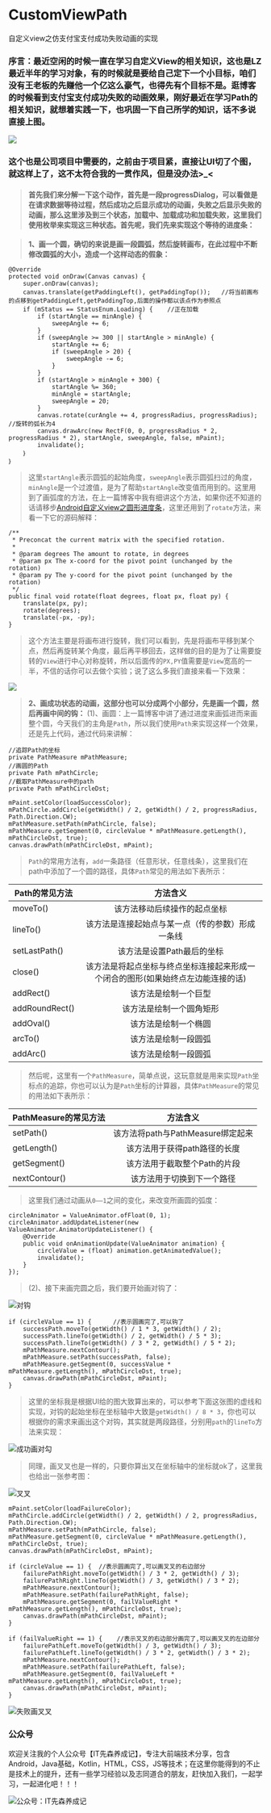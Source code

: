 # CustomViewPath
自定义view之仿支付宝支付成功失败动画的实现

### 序言：最近空闲的时候一直在学习自定义View的相关知识，这也是LZ最近半年的学习对象，有的时候就是要给自己定下一个小目标，咱们没有王老板的先赚他一个亿这么豪气，也得先有个目标不是。逛博客的时候看到支付宝支付成功失败的动画效果，刚好最近在学习Path的相关知识，就想着实践一下，也巩固一下自己所学的知识，话不多说直接上图。
![](http://upload-images.jianshu.io/upload_images/490111-e2d0ffd303730804.gif?imageMogr2/auto-orient/strip)
### 这个也是公司项目中需要的，之前由于项目紧，直接让UI切了个图，就这样上了，这不太符合我的一贯作风，但是没办法>_<

>#### 首先我们来分解一下这个动作，首先是一段progressDialog，可以看做是在请求数据等待过程，然后成功之后显示成功的动画，失败之后显示失败的动画，那么这里涉及到三个状态，加载中、加载成功和加载失败，这里我们使用枚举来实现这三种状态。首先呢，我们先来实现这个等待的进度条：

>**1、画一个圆，确切的来说是画一段圆弧，然后旋转画布，在此过程中不断修改圆弧的大小，造成一个这样动态的假象：**

	@Override
    protected void onDraw(Canvas canvas) {
        super.onDraw(canvas);
        canvas.translate(getPaddingLeft(), getPaddingTop());   //将当前画布的点移到getPaddingLeft,getPaddingTop,后面的操作都以该点作为参照点
        if (mStatus == StatusEnum.Loading) {    //正在加载
            if (startAngle == minAngle) {
                sweepAngle += 6;
            }
            if (sweepAngle >= 300 || startAngle > minAngle) {
                startAngle += 6;
                if (sweepAngle > 20) {
                    sweepAngle -= 6;
                }
            }
            if (startAngle > minAngle + 300) {
                startAngle %= 360;
                minAngle = startAngle;
                sweepAngle = 20;
            }
            canvas.rotate(curAngle += 4, progressRadius, progressRadius);  //旋转的弧长为4
            canvas.drawArc(new RectF(0, 0, progressRadius * 2, progressRadius * 2), startAngle, sweepAngle, false, mPaint);
            invalidate();
        ｝
    ｝
>这里`startAngle`表示圆弧的起始角度，`sweepAngle`表示圆弧扫过的角度，`minAngle`是一个过渡值，是为了帮助`startAngle`改变值而用到的。这里用到了画弧度的方法，在上一篇博客中我有细讲这个方法，如果你还不知道的话请移步[Android自定义view之圆形进度条](http://www.jianshu.com/p/45c44ad92d50)，这里还用到了`rotate`方法，来看一下它的源码解释：

	/**
     * Preconcat the current matrix with the specified rotation.
     *
     * @param degrees The amount to rotate, in degrees
     * @param px The x-coord for the pivot point (unchanged by the rotation)
     * @param py The y-coord for the pivot point (unchanged by the rotation)
     */
    public final void rotate(float degrees, float px, float py) {
        translate(px, py);
        rotate(degrees);
        translate(-px, -py);
    }
>这个方法主要是将画布进行旋转，我们可以看到，先是将画布平移到某个点，然后再旋转某个角度，最后再平移回去，这样做的目的是为了让需要旋转的`View`进行中心对称旋转，所以后面传的`PX,PY`值需要是`View`宽高的一半，不信的话你可以去做个实验；说了这么多我们直接来看一下效果：

![](http://upload-images.jianshu.io/upload_images/490111-1fe638b87c537a6d.gif?imageMogr2/auto-orient/strip)
>**2、画成功状态的动画，这部分也可以分成两个小部分，先是画一个圆，然后再画中间的钩：**
>(1)、画圆：上一篇博客中讲了通过进度来画弧进而来画整个圆，今天我们的主角是`Path`，所以我们使用`Path`来实现这样一个效果，还是先上代码，通过代码来讲解：

	//追踪Path的坐标
    private PathMeasure mPathMeasure;
    //画圆的Path
    private Path mPathCircle;
    //截取PathMeasure中的path
    private Path mPathCircleDst;
    
	mPaint.setColor(loadSuccessColor);
    mPathCircle.addCircle(getWidth() / 2, getWidth() / 2, progressRadius, Path.Direction.CW);
    mPathMeasure.setPath(mPathCircle, false);
    mPathMeasure.getSegment(0, circleValue * mPathMeasure.getLength(), mPathCircleDst, true);
    canvas.drawPath(mPathCircleDst, mPaint);

>`Path`的常用方法有，`add`一条路径（任意形状，任意线条），这里我们在path中添加了一个圆的路径，具体`Path`常见的用法如下表所示：
	
| Path的常见方法        | 方法含义           |
| ------------- |:-------------:|
|moveTo()      | 该方法移动后续操作的起点坐标 |
|lineTo()      | 该方法是连接起始点与某一点（传的参数）形成一条线|
|setLastPath() | 该方法是设置Path最后的坐标      |
|close()       | 该方法是将起点坐标与终点坐标连接起来形成一个闭合的图形(如果始终点左边能连接的话)    |
|addRect()     | 该方法是绘制一个巨型 |
|addRoundRect()| 该方法是绘制一个圆角矩形      |
|addOval()     | 该方法是绘制一个椭圆      |
|arcTo()       | 该方法是绘制一段圆弧    |
|addArc()      | 该方法是绘制一段圆弧    |

>然后呢，这里有一个`PathMeasure`，简单点说，这玩意就是用来实现`Path`坐标点的追踪，你也可以认为是`Path`坐标的计算器，具体`PathMeasure`的常见的用法如下表所示：

| PathMeasure的常见方法        | 方法含义           |
| -------------------------- |:-----------------:|
|setPath()      | 该方法将path与PathMeasure绑定起来 |
|getLength()    | 该方法用于获得path路径的长度       |
|getSegment()   | 该方法用于截取整个Path的片段       |
|nextContour()  | 该方法用于切换到下一个路径         |

>这里我们通过动画从`0——1`之间的变化，来改变所画圆的弧度：

	circleAnimator = ValueAnimator.ofFloat(0, 1);
    circleAnimator.addUpdateListener(new ValueAnimator.AnimatorUpdateListener() {
        @Override
        public void onAnimationUpdate(ValueAnimator animation) {
            circleValue = (float) animation.getAnimatedValue();
            invalidate();
        }
    });
>(2)、接下来画完圆之后，我们要开始画对钩了：

![对钩](http://upload-images.jianshu.io/upload_images/490111-e43ea22015a188bd.png?imageMogr2/auto-orient/strip%7CimageView2/2/w/1240)
	
	if (circleValue == 1) {      //表示圆画完了,可以钩了
        successPath.moveTo(getWidth() / 1 * 3, getWidth() / 2);
        successPath.lineTo(getWidth() / 2, getWidth() / 5 * 3);
        successPath.lineTo(getWidth() / 3 * 2, getWidth() / 5 * 2);
        mPathMeasure.nextContour();
        mPathMeasure.setPath(successPath, false);
        mPathMeasure.getSegment(0, successValue * mPathMeasure.getLength(), mPathCircleDst, true);
        canvas.drawPath(mPathCircleDst, mPaint);
    }
>这里的坐标我是根据UI给的图大致算出来的，可以参考下面这张图的虚线和实现，对钩的起始坐标在坐标轴中大致是`getWidth() / 8 * 3`，你也可以根据你的需求来画出这个对钩，其实就是两段路径，分别用`path`的`lineTo`方法来实现：

![成功画对勾](http://upload-images.jianshu.io/upload_images/490111-b5814810d1f65f55.gif?imageMogr2/auto-orient/strip)


>同理，画叉叉也是一样的，只要你算出叉在坐标轴中的坐标就ok了，这里我也给出一张参考图：

![叉叉](http://upload-images.jianshu.io/upload_images/490111-c3218225cb905eb0.png?imageMogr2/auto-orient/strip%7CimageView2/2/w/1240)

	mPaint.setColor(loadFailureColor);
    mPathCircle.addCircle(getWidth() / 2, getWidth() / 2, progressRadius, Path.Direction.CW);
    mPathMeasure.setPath(mPathCircle, false);
    mPathMeasure.getSegment(0, circleValue * mPathMeasure.getLength(), mPathCircleDst, true);
    canvas.drawPath(mPathCircleDst, mPaint);

    if (circleValue == 1) {  //表示圆画完了,可以画叉叉的右边部分
        failurePathRight.moveTo(getWidth() / 3 * 2, getWidth() / 3);
        failurePathRight.lineTo(getWidth() / 3, getWidth() / 3 * 2);
        mPathMeasure.nextContour();
        mPathMeasure.setPath(failurePathRight, false);
        mPathMeasure.getSegment(0, failValueRight * mPathMeasure.getLength(), mPathCircleDst, true);
        canvas.drawPath(mPathCircleDst, mPaint);
    }

    if (failValueRight == 1) {    //表示叉叉的右边部分画完了,可以画叉叉的左边部分
        failurePathLeft.moveTo(getWidth() / 3, getWidth() / 3);
        failurePathLeft.lineTo(getWidth() / 3 * 2, getWidth() / 3 * 2);
        mPathMeasure.nextContour();
        mPathMeasure.setPath(failurePathLeft, false);
        mPathMeasure.getSegment(0, failValueLeft * mPathMeasure.getLength(), mPathCircleDst, true);
        canvas.drawPath(mPathCircleDst, mPaint);
    }

![失败画叉叉](http://upload-images.jianshu.io/upload_images/490111-1a478dbc1d49f3a8.gif?imageMogr2/auto-orient/strip)

### 公众号

欢迎关注我的个人公众号【IT先森养成记】，专注大前端技术分享，包含Android，Java基础，Kotlin，HTML，CSS，JS等技术；在这里你能得到的不止是技术上的提升，还有一些学习经验以及志同道合的朋友，赶快加入我们，一起学习，一起进化吧！！！

![公众号：IT先森养成记](http://upload-images.jianshu.io/upload_images/490111-cfc591d001bf4cc6.jpg?imageMogr2/auto-orient/strip%7CimageView2/2/w/1240)
